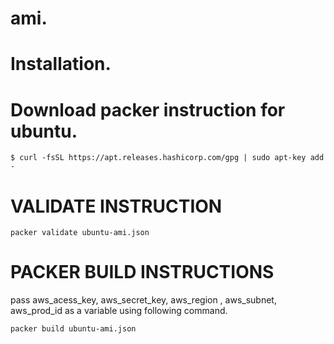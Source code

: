 # ami.

# Installation.

# Download packer instruction for ubuntu.

```
$ curl -fsSL https://apt.releases.hashicorp.com/gpg | sudo apt-key add -
```

# VALIDATE INSTRUCTION

```
packer validate ubuntu-ami.json
```

# PACKER BUILD INSTRUCTIONS 
pass aws_acess_key, aws_secret_key, aws_region , aws_subnet, aws_prod_id as a variable using following command.
```
packer build ubuntu-ami.json
```

